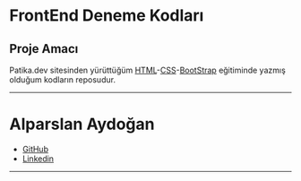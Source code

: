 # FrontEnd Deneme Kodları
## Proje Amacı
Patika.dev sitesinden yürüttüğüm [HTML](https://app.patika.dev/courses/html)-[CSS](https://app.patika.dev/courses/css)-[BootStrap](https://app.patika.dev/courses/bootstrap) eğitiminde yazmış olduğum kodların reposudur.
*** 
# Alparslan Aydoğan
- [GitHub](https://github.com/Alparslan524?tab=repositories)
- [Linkedin](https://www.linkedin.com/in/alparslan-aydoğan-6038771bb/)
***
